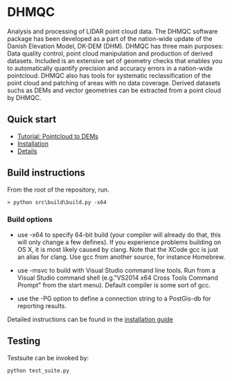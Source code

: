 # DHMQC #

Analysis and processing of LIDAR point cloud data.
The DHMQC software package has been developed as a part of the nation-wide update of the Danish Elevation Model,
DK-DEM (DHM).
DHMQC has three main purposes: Data quality control, point cloud manipulation and production of derived datasets.
Included is an extensive set of geometry checks that enables you to automatically quantify precision and
accuracy errors in a nation-wide pointcloud.
DHMQC also has tools for systematic reclassification of the point cloud and patching of areas with no data coverage.
Derived datasets suchs as DEMs and vector geometries can be extracted from a point cloud by DHMQC.

## Quick start ##

* [Tutorial: Pointcloud to DEMs](https://github.com/Kortforsyningen/DHMQC/blob/master/doc/howto_pc_to_dem.md)
* [Installation](https://github.com/Kortforsyningen/DHMQC/blob/master/doc/installation.md)
* [Details](https://github.com/Kortforsyningen/DHMQC/blob/master/doc/details.md)

## Build instructions ##

From the root of the repository, run.

```
> python src\build\build.py -x64
```

### Build options ###

* use -x64 to specify 64-bit build
(your compiler will already do that, this will only change a few defines).
If you experience problems building on OS X, it is most likely caused by clang.
Note that the XCode gcc is just an alias for clang.
Use gcc from another source, for instance Homebrew.


* use -msvc to build with Visual Studio command line tools.
  Run from a Visual Studio command shell (e.g."VS2014 x64 Cross Tools Command Prompt"
  from the start menu).
  Default compiler is some sort of gcc.

* use the -PG option to define a connection string to a PostGis-db for reporting results.

Detailed instructions can be found in the [installation guide](https://github.com/Kortforsyningen/DHMQC/src/master/doc/installation.md)


## Testing ###

Testsuite can be invoked by:

```
python test_suite.py
```
